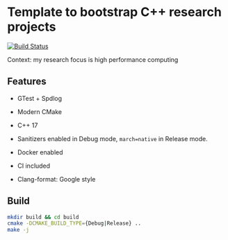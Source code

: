 # Template to bootstrap C++ research projects

[![Build Status](https://dev.azure.com/xha62/xha62/_apis/build/status/HaoPatrick.cpp-bootstrap?branchName=master)](https://dev.azure.com/xha62/xha62/_build/latest?definitionId=2&branchName=master)

Context: my research focus is high performance computing

## Features

- GTest + Spdlog

- Modern CMake

- C++ 17

- Sanitizers enabled in Debug mode, `march=native` in Release mode.

- Docker enabled

- CI included

- Clang-format: Google style

## Build

```bash
mkdir build && cd build
cmake -DCMAKE_BUILD_TYPE={Debug|Release} ..
make -j
```
